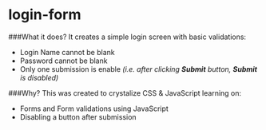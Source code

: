 # login-form

###What it does?
It creates a simple login screen with basic validations:
* Login Name cannot be blank
* Password cannot be blank
* Only one submission is enable _(i.e. after clicking **Submit** button, **Submit** is disabled)_

###Why?
This was created to crystalize CSS & JavaScript learning on:
* Forms and Form validations using JavaScript  
* Disabling a button after submission

